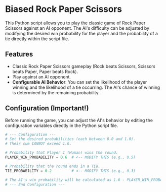# Biased Rock Paper Scissors

This Python script allows you to play the classic game of Rock Paper Scissors against an AI opponent. The AI's difficulty can be adjusted by modifying the desired win probability for the player and the probability of a tie directly within the script file.

## Features

*   Classic Rock Paper Scissors gameplay (Rock beats Scissors, Scissors beats Paper, Paper beats Rock).
*   Play against an AI opponent.
*   **Configurable AI Behavior**: You can set the likelihood of the player winning and the likelihood of a tie occurring. The AI's chance of winning is determined by the remaining probability.

## Configuration (Important!)

Before running the game, you can adjust the AI's behavior by editing the configuration variables directly in the Python script file.

```python
# --- Configuration ---
# Set the desired probabilities (each between 0.0 and 1.0).
# Their sum CANNOT exceed 1.0.

# Probability that Player 1 (Human) wins the round.
PLAYER_WIN_PROBABILITY = 0.6  # <-- MODIFY THIS (e.g., 0.5)

# Probability that the round ends in a Tie.
TIE_PROBABILITY = 0.2         # <-- MODIFY THIS (e.g., 0.3)

# The AI's win probability will be calculated as 1.0 - PLAYER_WIN_PROBABILITY - TIE_PROBABILITY
# --- End Configuration ---

